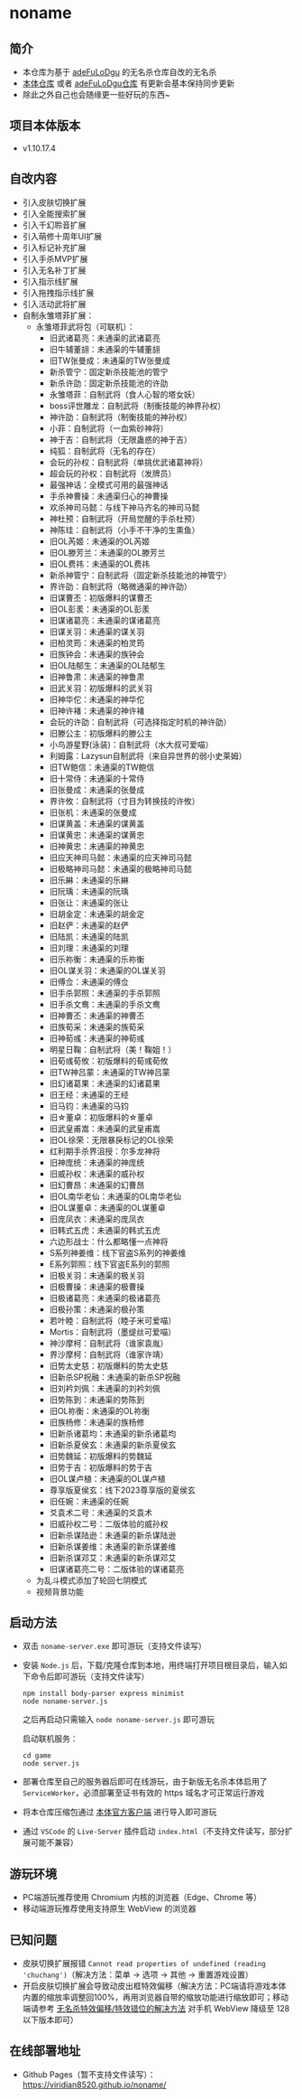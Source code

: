 # noname
## 简介

- 本仓库为基于 [adeFuLoDgu](https://github.com/adeFuLoDgu) 的无名杀仓库自改的无名杀
- [本体仓库](https://github.com/libnoname/noname) 或者 [adeFuLoDgu仓库](https://github.com/adeFuLoDgu/noname) 有更新会基本保持同步更新
- 除此之外自己也会随缘更一些好玩的东西~

## 项目本体版本

- v1.10.17.4

## 自改内容

- 引入皮肤切换扩展
- 引入全能搜索扩展
- 引入千幻聆音扩展
- 引入萌修十周年UI扩展
- 引入标记补充扩展
- 引入手杀MVP扩展
- 引入无名补丁扩展
- 引入指示线扩展
- 引入拖拽指示线扩展
- 引入活动武将扩展
- 自制永雏塔菲扩展：
  - 永雏塔菲武将包（可联机）：
    - 旧武诸葛亮：未通渠的武诸葛亮
    - 旧牛辅董翓：未通渠的牛辅董翓
    - 旧TW张曼成：未通渠的TW张曼成
    - 新杀管宁：固定新杀技能池的管宁
    - 新杀许劭：固定新杀技能池的许劭
    - 永雏塔菲：自制武将（食人心智的塔女妖）
    - boss评世雕龙：自制武将（制衡技能的神界孙权）
    - 神许劭：自制武将（制衡技能的神孙权）
    - 小菲：自制武将（一血紫砂神将）
    - 神于吉：自制武将（无限蛊惑的神于吉）
    - 纯狐：自制武将（无名的存在）
    - 会玩的孙权：自制武将（单挑优武诸葛神将）
    - 超会玩的孙权：自制武将（发牌员）
    - 最强神话：全模式可用的最强神话
    - 手杀神曹操：未通渠归心的神曹操
    - 欢杀神司马懿：与线下神马齐名的神司马懿
    - 神杜预：自制武将（开局觉醒的手杀杜预）
    - 神陈珪：自制武将（小手不干净的生熏鱼）
    - 旧OL芮姬：未通渠的OL芮姬
    - 旧OL滕芳兰：未通渠的OL滕芳兰
    - 旧OL费祎：未通渠的OL费祎
    - 新杀神管宁：自制武将（固定新杀技能池的神管宁）
    - 界许劭：自制武将（略微通渠的神许劭）
    - 旧谋曹丕：初版爆料的谋曹丕
    - 旧OL彭羕：未通渠的OL彭羕
    - 旧谋诸葛亮：未通渠的谋诸葛亮
    - 旧谋关羽：未通渠的谋关羽
    - 旧柏灵筠：未通渠的柏灵筠
    - 旧族钟会：未通渠的族钟会
    - 旧OL陆郁生：未通渠的OL陆郁生
    - 旧神鲁肃：未通渠的神鲁肃
    - 旧武关羽：初版爆料的武关羽
    - 旧神华佗：未通渠的神华佗
    - 旧神许褚：未通渠的神许褚
    - 会玩的许劭：自制武将（可选择指定时机的神许劭）
    - 旧滕公主：初版爆料的滕公主
    - 小鸟游星野(泳装)：自制武将（水大叔可爱喵）
    - 利姆露：Lazysun自制武将（来自异世界的弱小史莱姆）
    - 旧TW鲍信：未通渠的TW鲍信
    - 旧十常侍：未通渠的十常侍
    - 旧张曼成：未通渠的张曼成
    - 界许攸：自制武将（寸目为转换技的许攸）
    - 旧张机：未通渠的张曼成
    - 旧谋黄盖：未通渠的谋黄盖
    - 旧谋黄忠：未通渠的谋黄忠
    - 旧神黄忠：未通渠的神黄忠
    - 旧应天神司马懿：未通渠的应天神司马懿
    - 旧极略神司马懿：未通渠的极略神司马懿
    - 旧乐綝：未通渠的乐綝
    - 旧阮瑀：未通渠的阮瑀
    - 旧张让：未通渠的张让
    - 旧胡金定：未通渠的胡金定
    - 旧赵俨：未通渠的赵俨
    - 旧陆凯：未通渠的陆凯
    - 旧刘理：未通渠的刘理
    - 旧乐祢衡：未通渠的乐祢衡
    - 旧OL谋关羽：未通渠的OL谋关羽
    - 旧傅佥：未通渠的傅佥
    - 旧手杀郭照：未通渠的手杀郭照
    - 旧手杀文鸯：未通渠的手杀文鸯
    - 旧神曹丕：未通渠的神曹丕
    - 旧族荀采：未通渠的族荀采
    - 旧神荀彧：未通渠的神荀彧
    - 明星日鞠：自制武将（美！鞠姐！）
    - 旧荀彧荀攸：初版爆料的荀彧荀攸
    - 旧TW神吕蒙：未通渠的TW神吕蒙
    - 旧幻诸葛果：未通渠的幻诸葛果
    - 旧王经：未通渠的王经
    - 旧马钧：未通渠的马钧
    - 旧☆董卓：初版爆料的☆董卓
    - 旧武皇甫嵩：未通渠的武皇甫嵩
    - 旧OL徐荣：无限暴戾标记的OL徐荣
    - 红利期手杀界沮授：尔多龙神将
    - 旧神庞统：未通渠的神庞统
    - 旧威孙权：未通渠的威孙权
    - 旧幻曹昂：未通渠的幻曹昂
    - 旧OL南华老仙：未通渠的OL南华老仙
    - 旧OL谋董卓：未通渠的OL谋董卓
    - 旧庞凤衣：未通渠的庞凤衣
    - 旧韩式五虎：未通渠的韩式五虎
    - 六边形战士：什么都略懂一点神将
    - S系列神姜维：线下官盗S系列的神姜维
    - E系列郭照：线下官盗E系列的郭照
    - 旧极关羽：未通渠的极关羽
    - 旧极曹操：未通渠的极曹操
    - 旧极诸葛亮：未通渠的极诸葛亮
    - 旧极孙策：未通渠的极孙策
    - 若叶睦：自制武将（睦子米可爱喵）
    - Mortis：自制武将（墨缇丝可爱喵）
    - 神沙摩柯：自制武将（谁家袁胤）
    - 界沙摩柯：自制武将（谁家许靖）
    - 旧势太史慈：初版爆料的势太史慈
    - 旧新杀SP祝融：未通渠的新杀SP祝融
    - 旧刘衿刘佩：未通渠的刘衿刘佩
    - 旧势陈到：未通渠的势陈到
    - 旧OL祢衡：未通渠的OL祢衡
    - 旧族杨修：未通渠的族杨修
    - 旧新杀诸葛均：未通渠的新杀诸葛均
    - 旧新杀夏侯玄：未通渠的新杀夏侯玄
    - 旧势魏延：初版爆料的势魏延
    - 旧势于吉：初版爆料的势于吉
    - 旧OL谋卢植：未通渠的OL谋卢植
    - 尊享版夏侯玄：线下2023尊享版的夏侯玄
    - 旧任婉：未通渠的任婉
    - 爻袁术二号：未通渠的爻袁术
    - 旧威孙权二号：二版体验的威孙权
    - 旧新杀谋陆逊：未通渠的新杀谋陆逊
    - 旧新杀谋姜维：未通渠的新杀谋姜维
    - 旧新杀谋邓艾：未通渠的新杀谋邓艾
    - 旧谋诸葛亮二号：二版体验的谋诸葛亮
  - 为乱斗模式添加了轮回七阴模式
  - 视频背景功能

## 启动方法

- 双击 `noname-server.exe` 即可游玩（支持文件读写）

- 安装 `Node.js` 后，下载/克隆仓库到本地，用终端打开项目根目录后，输入如下命令后即可游玩（支持文件读写）

  ```
  npm install body-parser express minimist
  node noname-server.js
  ```

  之后再启动只需输入 `node noname-server.js` 即可游玩

  启动联机服务：

  ```
  cd game
  node server.js
  ```

- 部署仓库至自己的服务器后即可在线游玩，由于新版无名杀本体启用了 `ServiceWorker`，必须部署至证书有效的 https 域名才可正常运行游戏

- 将本仓库压缩包通过 [本体官方客户端](https://github.com/libnoname/noname/releases/tag/chromium91-client) 进行导入即可游玩

- 通过 `VSCode` 的 `Live-Server` 插件启动 `index.html`（不支持文件读写，部分扩展可能不兼容）

## 游玩环境

- PC端游玩推荐使用 Chromium 内核的浏览器（Edge、Chrome 等）
- 移动端游玩推荐使用支持原生 WebView 的浏览器

## 已知问题

- 皮肤切换扩展报错 `Cannot read properties of undefined (reading 'chuchang')`（解决方法：菜单 -> 选项 -> 其他 -> 重置游戏设置）
- 开启皮肤切换扩展会导致动皮出框特效偏移（解决方法：PC端请将游戏本体内置的缩放率调整回100%，再用浏览器自带的缩放功能进行缩放即可；移动端请参考 [无名杀特效偏移/特效错位的解决方法](https://www.bilibili.com/video/BV1Ggwze4EAN) 对手机 WebView 降级至 128 以下版本即可）

## 在线部署地址

- Github Pages（暂不支持文件读写）：https://viridian8520.github.io/noname/
